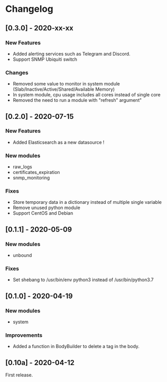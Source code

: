 # Changelog
## [0.3.0] - 2020-xx-xx
### New Features
- Added alerting services such as Telegram and Discord.
- Support SNMP Ubiquiti switch
### Changes
- Removed some value to monitor in system module (Slab/Inactive/Active/Shared/Available Memory)
- In system module, cpu usage includes all cores instead of single core
- Removed the need to run a module with "refresh" argument"

## [0.2.0] - 2020-07-15
### New Features
- Added Elasticsearch as a new datasource !
### New modules
- raw_logs
- certificates_expiration
- snmp_monitoring
### Fixes
- Store temporary data in a dictionary instead of multiple single variable
- Remove unused python module
- Support CentOS and Debian

## [0.1.1] - 2020-05-09
### New modules
- unbound
### Fixes
- Set shebang to /usr/bin/env python3 instead of /usr/bin/python3.7

## [0.1.0] - 2020-04-19
### New modules
- system
### Improvements
- Added a function in BodyBuilder to delete a tag in the body.

## [0.10a] - 2020-04-12
First release.
